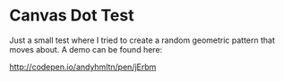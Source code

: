 Canvas Dot Test
==================

Just a small test where I tried to create a random geometric pattern that moves about. A demo can be found here:

http://codepen.io/andyhmltn/pen/jErbm
